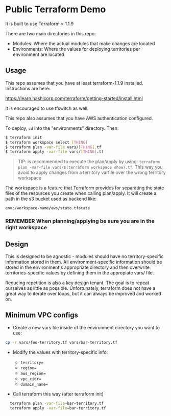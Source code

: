 # Public Terraform Demo

It is built to use Terraform > 1.1.9

There are two main directories in this repo:

  - Modules: Where the actual modules that make changes are located
  - Environments: Where the values for deploying territories per environment are located

## Usage

This repo assumes that you have at least terraform-1.1.9 installed. Instructions are here:

  https://learn.hashicorp.com/terraform/getting-started/install.html

It is encouraged to use tfswitch as well.

This repo also assumes that you have AWS authentication configured.

To deploy, `cd` into the "environments" directory. Then:

```bash
$ terraform init
$ terraform workspace select [THING]
$ terraform plan -var-file vars/[THING].tf
$ terraform apply -var-file vars/[THING].tf
```
> TIP: is recommended to execute the plan/apply by using:
`terraform plan -var-file vars/$(terraform workspace show).tf`. This way you avoid to apply changes from a territory
varfile over the wrong territory workspace

The workspace is a feature that Terraform provides for separating the state files of the resources you create when calling plan/apply. It will create a path in the s3 bucket used as backend like:

```
env:/workspace-name/aws/state.tfstate
```

### **REMEMBER** When planning/applying be **sure you are in the right workspace**

## Design

This is designed to be agnostic - modules should have no territory-specific information stored in them. All environment-specific information should be stored in the environment's appropriate directory and then overwrite territories-specific values by defining them in the appropiate vars/ file.

Reducing repetition is also a key design tenant. The goal is to repeat ourselves as little as possible. Unfortunately, terraform does not have a great way to iterate over loops, but it can always be improved and worked on.

## Minimum VPC configs

- Create a new vars file inside of the environment directory you want to use:
```bash
cp -r vars/foo-territory.tf vars/bar-territory.tf
```

- Modify the values with territory-specific info:
  - `territory=`
  - `region=`
  - `aws_region=`
  - `vpc_cidr=`
  - `domain_name=`

- Call terraform this way (after terraform init)
```bash
  terraform plan -var-file=bar-territory.tf
  terraform apply -var-file=bar-territory.tf
```
